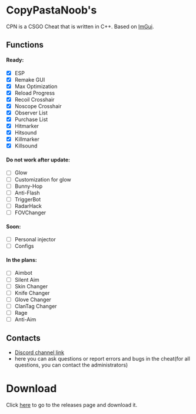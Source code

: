 # CopyPastaNoob's
CPN is a CSGO Cheat that is written in C++. Based on [ImGui](https://github.com/ocornut/imgui).

## Functions
 #### Ready:
  - [X] ESP
  - [X] Remake GUI
  - [X] Max Optimization
  - [X] Reload Progress
  - [X] Recoil Crosshair
  - [X] Noscope Crosshair
  - [X] Observer List
  - [X] Purchase List
  - [X] Hitmarker
  - [X] Hitsound
  - [X] Killmarker
  - [X] Killsound
 
 #### Do not work after update:
  - [ ] Glow
  - [ ] Customization for glow
  - [ ] Bunny-Hop
  - [ ] Anti-Flash
  - [ ] TriggerBot
  - [ ] RadarHack
  - [ ] FOVChanger
  
 #### Soon:
  - [ ] Personal injector
  - [ ] Configs
  
 #### In the plans:
  - [ ] Aimbot
  - [ ] Silent Aim
  - [ ] Skin Changer
  - [ ] Knife Changer
  - [ ] Glove Changer
  - [ ] ClanTag Changer
  - [ ] Rage
  - [ ] Anti-Aim
  
  ## Contacts
  - [Discord channel link](https://discord.gg/vDexdDE) 
  - here you can ask questions or report errors and bugs in the cheat(for all questions, you can contact the administrators)

  # Download
  Click [here](https://github.com/KisSsArt/CPN/releases) to go to the releases page and download it.
